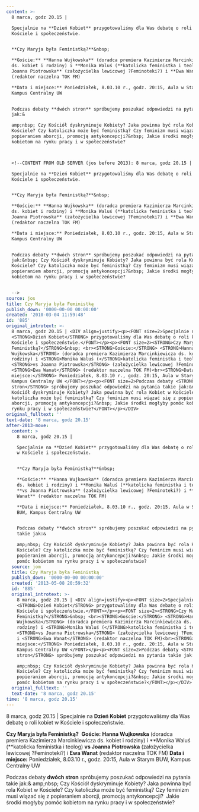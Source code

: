 ```yaml
---
content: >-
  8 marca, godz 20.15 | 

  Specjalnie na **Dzień Kobiet** przygotowaliśmy dla Was debatę o roli kobiet w
  Kościele i społeczeństwie.


  **Czy Maryja była Feministką?**&nbsp; 

  **Goście:** **Hanna Wujkowska** (doradca premiera Kazimierza Marcinkiewicza
  ds. kobiet i rodziny) i **Monika Waluś (**katolicka feministka i teolog) **vs
  Joanna Piotrowska** (założycielka lewicowej ?Feminoteki?) i **Ewa Wanat**
  (redaktor naczelna TOK FM)

  **Data i miejsce:** Poniedziałek, 8.03.10 r., godz. 20:15, Aula w Starym BUW,
  Kampus Centralny UW 


  Podczas debaty **dwóch stron** spróbujemy poszukać odpowiedzi na pytania takie
  jak:&

  amp;nbsp; Czy Kościół dyskryminuje Kobiety? Jaka powinna być rola Kobiet w
  Kościele? Czy katoliczka może być feministką? Czy feminizm musi wiązać się z
  popieraniem aborcji, promocją antykoncepcji?&nbsp; Jakie środki mogłyby pomóc
  kobietom na rynku pracy i w społeczeństwie?



  <!--CONTENT FROM OLD SERVER (jos before 2013): 8 marca, godz 20.15 | 

  Specjalnie na **Dzień Kobiet** przygotowaliśmy dla Was debatę o roli kobiet w
  Kościele i społeczeństwie.


  **Czy Maryja była Feministką?**&nbsp; 

  **Goście:** **Hanna Wujkowska** (doradca premiera Kazimierza Marcinkiewicza
  ds. kobiet i rodziny) i **Monika Waluś (**katolicka feministka i teolog) **vs
  Joanna Piotrowska** (założycielka lewicowej ?Feminoteki?) i **Ewa Wanat**
  (redaktor naczelna TOK FM)

  **Data i miejsce:** Poniedziałek, 8.03.10 r., godz. 20:15, Aula w Starym BUW,
  Kampus Centralny UW 


  Podczas debaty **dwóch stron** spróbujemy poszukać odpowiedzi na pytania takie
  jak:&nbsp; Czy Kościół dyskryminuje Kobiety? Jaka powinna być rola Kobiet w
  Kościele? Czy katoliczka może być feministką? Czy feminizm musi wiązać się z
  popieraniem aborcji, promocją antykoncepcji?&nbsp; Jakie środki mogłyby pomóc
  kobietom na rynku pracy i w społeczeństwie?


  -->
source: jos
title: Czy Maryja była Feministką
publish_down: '0000-00-00 00:00:00'
created: '2010-03-04 11:59:48'
id: '885'
original_introtext: >-
  8 marca, godz 20.15 | <DIV align=justify><p><FONT size=2>Specjalnie na
  <STRONG>Dzień Kobiet</STRONG> przygotowaliśmy dla Was debatę o roli kobiet w
  Kościele i społeczeństwie.</FONT></p><p><FONT size=2><STRONG>Czy Maryja była
  Feministką?</STRONG>&nbsp; <br><STRONG>Goście:</STRONG> <STRONG>Hanna
  Wujkowska</STRONG> (doradca premiera Kazimierza Marcinkiewicza ds. kobiet i
  rodziny) i <STRONG>Monika Waluś (</STRONG>katolicka feministka i teolog)
  <STRONG>vs Joanna Piotrowska</STRONG> (założycielka lewicowej ?Feminoteki?) i
  <STRONG>Ewa Wanat</STRONG> (redaktor naczelna TOK FM)<br><STRONG>Data i
  miejsce:</STRONG> Poniedziałek, 8.03.10 r., godz. 20:15, Aula w Starym BUW,
  Kampus Centralny UW </FONT></p><p><FONT size=2>Podczas debaty <STRONG>dwóch
  stron</STRONG> spróbujemy poszukać odpowiedzi na pytania takie jak:&nbsp; Czy
  Kościół dyskryminuje Kobiety? Jaka powinna być rola Kobiet w Kościele? Czy
  katoliczka może być feministką? Czy feminizm musi wiązać się z popieraniem
  aborcji, promocją antykoncepcji?&nbsp; Jakie środki mogłyby pomóc kobietom na
  rynku pracy i w społeczeństwie?</FONT></p></DIV>
original_fulltext: ''
text-date: '8 marca, godz 20.15'
after-2013-move:
  content: >
    8 marca, godz 20.15 | 

    Specjalnie na **Dzień Kobiet** przygotowaliśmy dla Was debatę o roli kobiet
    w Kościele i społeczeństwie.


    **Czy Maryja była Feministką?**&nbsp; 

    **Goście:** **Hanna Wujkowska** (doradca premiera Kazimierza Marcinkiewicza
    ds. kobiet i rodziny) i **Monika Waluś (**katolicka feministka i teolog)
    **vs Joanna Piotrowska** (założycielka lewicowej ?Feminoteki?) i **Ewa
    Wanat** (redaktor naczelna TOK FM)

    **Data i miejsce:** Poniedziałek, 8.03.10 r., godz. 20:15, Aula w Starym
    BUW, Kampus Centralny UW 


    Podczas debaty **dwóch stron** spróbujemy poszukać odpowiedzi na pytania
    takie jak:&

    amp;nbsp; Czy Kościół dyskryminuje Kobiety? Jaka powinna być rola Kobiet w
    Kościele? Czy katoliczka może być feministką? Czy feminizm musi wiązać się z
    popieraniem aborcji, promocją antykoncepcji?&nbsp; Jakie środki mogłyby
    pomóc kobietom na rynku pracy i w społeczeństwie?
  source: jom
  title: Czy Maryja była Feministką
  publish_down: '0000-00-00 00:00:00'
  created: '2013-05-08 20:59:32'
  id: '885'
  original_introtext: >-
    8 marca, godz 20.15 | <DIV align=justify><p><FONT size=2>Specjalnie na
    <STRONG>Dzień Kobiet</STRONG> przygotowaliśmy dla Was debatę o roli kobiet w
    Kościele i społeczeństwie.</FONT></p><p><FONT size=2><STRONG>Czy Maryja była
    Feministką?</STRONG>&nbsp; <br><STRONG>Goście:</STRONG> <STRONG>Hanna
    Wujkowska</STRONG> (doradca premiera Kazimierza Marcinkiewicza ds. kobiet i
    rodziny) i <STRONG>Monika Waluś (</STRONG>katolicka feministka i teolog)
    <STRONG>vs Joanna Piotrowska</STRONG> (założycielka lewicowej ?Feminoteki?)
    i <STRONG>Ewa Wanat</STRONG> (redaktor naczelna TOK FM)<br><STRONG>Data i
    miejsce:</STRONG> Poniedziałek, 8.03.10 r., godz. 20:15, Aula w Starym BUW,
    Kampus Centralny UW </FONT></p><p><FONT size=2>Podczas debaty <STRONG>dwóch
    stron</STRONG> spróbujemy poszukać odpowiedzi na pytania takie jak:&

    amp;nbsp; Czy Kościół dyskryminuje Kobiety? Jaka powinna być rola Kobiet w
    Kościele? Czy katoliczka może być feministką? Czy feminizm musi wiązać się z
    popieraniem aborcji, promocją antykoncepcji?&nbsp; Jakie środki mogłyby
    pomóc kobietom na rynku pracy i w społeczeństwie?</FONT></p></DIV>
  original_fulltext: ''
  text-date: '8 marca, godz 20.15'
time: '8 marca, godz 20.15'
---
```

8 marca, godz 20.15 | 
Specjalnie na **Dzień Kobiet** przygotowaliśmy dla Was debatę o roli kobiet w Kościele i społeczeństwie.

**Czy Maryja była Feministką?**&nbsp; 
**Goście:** **Hanna Wujkowska** (doradca premiera Kazimierza Marcinkiewicza ds. kobiet i rodziny) i **Monika Waluś (**katolicka feministka i teolog) **vs Joanna Piotrowska** (założycielka lewicowej ?Feminoteki?) i **Ewa Wanat** (redaktor naczelna TOK FM)
**Data i miejsce:** Poniedziałek, 8.03.10 r., godz. 20:15, Aula w Starym BUW, Kampus Centralny UW 

Podczas debaty **dwóch stron** spróbujemy poszukać odpowiedzi na pytania takie jak:&
amp;nbsp; Czy Kościół dyskryminuje Kobiety? Jaka powinna być rola Kobiet w Kościele? Czy katoliczka może być feministką? Czy feminizm musi wiązać się z popieraniem aborcji, promocją antykoncepcji?&nbsp; Jakie środki mogłyby pomóc kobietom na rynku pracy i w społeczeństwie?


<!--CONTENT FROM OLD SERVER (jos before 2013): 8 marca, godz 20.15 | 
Specjalnie na **Dzień Kobiet** przygotowaliśmy dla Was debatę o roli kobiet w Kościele i społeczeństwie.

**Czy Maryja była Feministką?**&nbsp; 
**Goście:** **Hanna Wujkowska** (doradca premiera Kazimierza Marcinkiewicza ds. kobiet i rodziny) i **Monika Waluś (**katolicka feministka i teolog) **vs Joanna Piotrowska** (założycielka lewicowej ?Feminoteki?) i **Ewa Wanat** (redaktor naczelna TOK FM)
**Data i miejsce:** Poniedziałek, 8.03.10 r., godz. 20:15, Aula w Starym BUW, Kampus Centralny UW 

Podczas debaty **dwóch stron** spróbujemy poszukać odpowiedzi na pytania takie jak:&nbsp; Czy Kościół dyskryminuje Kobiety? Jaka powinna być rola Kobiet w Kościele? Czy katoliczka może być feministką? Czy feminizm musi wiązać się z popieraniem aborcji, promocją antykoncepcji?&nbsp; Jakie środki mogłyby pomóc kobietom na rynku pracy i w społeczeństwie?

-->

<!--{{json:{"created_date":"2010-03-04 11:59:48","publish_down":"0000-00-00 00:00:00","id":"885"}}}-->